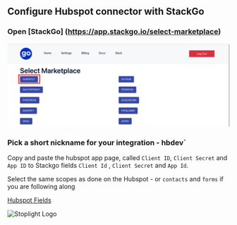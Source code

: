 ## Configure Hubspot connector with StackGo

### Open [StackGo] (https://app.stackgo.io/select-marketplace)

<!-- focus: center -->

![ConfigureHubspotconnectorwithStackGo.png](../../assets/auth0/ConfigureHubspotconnectorwithStackGo.png)

### Pick a short nickname for your integration - hbdev` 

Copy and paste the  hubspot app page, called `Client ID`, `Client Secret` and `App ID` to Stackgo fields `Client Id` , `Client Secret` and `App Id`. 

Select the same scopes as done on the Hubspot - or `contacts` and `forms` if you are following along 

[Hubspot Fields](https://www.notion.so/61ccb7571be24e65a57a921c51e8d43c)

![Stoplight Logo](https://stoplight.io/images/home/logo-blue-black.png)


